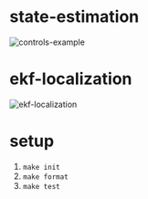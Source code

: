 # state-estimation
![controls-example](https://github.com/user-attachments/assets/f2abb831-2cf8-4599-95b8-127963a9e981)

# ekf-localization
![ekf-localization](https://github.com/user-attachments/assets/dc8f1bb0-0f6b-42c8-8243-03b3ed0777d6)

# setup
1. `make init`
2. `make format`
3. `make test`
